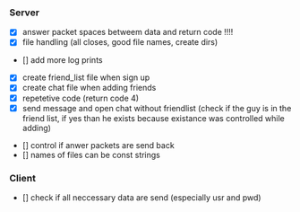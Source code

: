 ### Server
- [X] answer packet spaces betweem data and return code !!!!
- [X] file handling (all closes, good file names, create dirs)
- [] add more log prints
- [X] create friend_list file when sign up
- [X] create chat file when adding friends
- [X] repetetive code (return code 4)
- [X] send message and open chat without friendlist (check if the guy is in the friend list, if yes than he exists because existance was controlled while adding)
- [] control if anwer packets are send back
- [] names of files can be const strings 

### Client
- [] check if all neccessary data are send (especially usr and pwd)